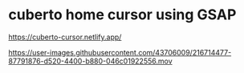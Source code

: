 # cuberto home cursor using GSAP

https://cuberto-cursor.netlify.app/


https://user-images.githubusercontent.com/43706009/216714477-87791876-d520-4400-b880-046c01922556.mov


